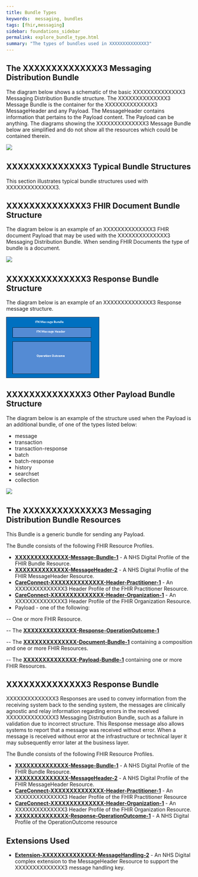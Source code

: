 ```yaml
---
title: Bundle Types
keywords:  messaging, bundles
tags: [fhir,messaging]
sidebar: foundations_sidebar
permalink: explore_bundle_type.html
summary: "The types of bundles used in XXXXXXXXXXXXXX3"
---
```




## The XXXXXXXXXXXXXX3 Messaging Distribution Bundle ##

The diagram below shows a schematic of the basic XXXXXXXXXXXXXX3 Messaging Distribution Bundle structure. The XXXXXXXXXXXXXX3 Message Bundle is the container for the XXXXXXXXXXXXXX3 MessageHeader and any Payload. The MessageHeader contains information that pertains to the Payload content. The Payload can be anything.
The diagrams showing the XXXXXXXXXXXXXX3 Message Bundle below are simplified and do not show all the resources which could be contained therein. 

<img src="images/explore/XXXXXXXXXXXXXXBundle.png" style="width:50%;max-width: 50%;">


## XXXXXXXXXXXXXX3 Typical Bundle Structures ##

This section illustrates typical bundle structures used with XXXXXXXXXXXXXX3.

## XXXXXXXXXXXXXX3 FHIR Document Bundle Structure ##

The diagram below is an example of an XXXXXXXXXXXXXX3 FHIR document Payload that may be used with the XXXXXXXXXXXXXX3 Messaging Distribution Bundle. When sending FHIR Documents the type of bundle is a document.

<img src="images/explore/XXXXXXXXXXXXXXDocExample.png" style="width:50%;max-width: 50%;">

## XXXXXXXXXXXXXX3 Response Bundle Structure ##

The diagram below is an example of an XXXXXXXXXXXXXX3 Response message structure.
 
<img src="images/explore/BUSExample.png" style="width:50%;max-width: 50%;">


## XXXXXXXXXXXXXX3 Other Payload Bundle Structure ##

The diagram below is an example of the structure used when the Payload is an additional bundle, of one of the types listed below:

- message
- transaction
- transaction-response
- batch
- batch-response
- history
- searchset
- collection

<img src="images/explore/XXXXXXXXXXXXXXPayBundExample.png" style="width:50%;max-width: 50%;">


## The XXXXXXXXXXXXXX3 Messaging Distribution Bundle Resources ##

This Bundle is a generic bundle for sending any Payload.

The Bundle consists of the following FHIR Resource Profiles.

- **[XXXXXXXXXXXXXX-Message-Bundle-1](https://fhir.nhs.uk/STU3/StructureDefinition/XXXXXXXXXXXXXX-Message-Bundle-1)** - A NHS Digital Profile of the FHIR Bundle Resource.
- **[XXXXXXXXXXXXXX-MessageHeader-2](https://fhir.nhs.uk/STU3/StructureDefinition/XXXXXXXXXXXXXX-MessageHeader-2)** - A NHS Digital Profile of the FHIR MessageHeader Resource.	
- **[CareConnect-XXXXXXXXXXXXXX-Header-Practitioner-1](https://fhir.nhs.uk/STU3/StructureDefinition/CareConnect-XXXXXXXXXXXXXX-Header-Practitioner-1)** - An XXXXXXXXXXXXXX3 Header Profile of the FHIR Practitioner Resource.
- **[CareConnect-XXXXXXXXXXXXXX-Header-Organization-1](https://fhir.nhs.uk/STU3/StructureDefinition/CareConnect-XXXXXXXXXXXXXX-Header-Organization-1)** - An XXXXXXXXXXXXXX3 Header Profile of the FHIR Organization Resource.
- Payload - one of the following:

-- One or more FHIR Resource. 

-- The **[XXXXXXXXXXXXXX-Response-OperationOutcome-1](https://fhir.nhs.uk/STU3/StructureDefinition/XXXXXXXXXXXXXX-Response-OperationOutcome-1)**

-- The **[XXXXXXXXXXXXXX-Document-Bundle-1](https://fhir.nhs.uk/STU3/StructureDefinition/XXXXXXXXXXXXXX-Document-Bundle-1)** containing a composition and one or more FHIR Resources.

-- The **[XXXXXXXXXXXXXX-Payload-Bundle-1](https://fhir.nhs.uk/STU3/StructureDefinition/XXXXXXXXXXXXXX-Payload-Bundle-1)** containing one or more FHIR Resources.


## XXXXXXXXXXXXXX3 Response Bundle ##

XXXXXXXXXXXXXX3 Responses are used to convey information from the receiving system back to the sending system, the messages are clinically agnostic and relay information regarding errors in the received XXXXXXXXXXXXXX3 Messaging Distribution Bundle, such as a failure in validation due to incorrect structure. This Response message also allows systems to report that a message was received without error. When a message is received without error at the infrastructure or technical layer it may subsequently error later at the business layer.

The Bundle consists of the following FHIR Resource Profiles.

- **[XXXXXXXXXXXXXX-Message-Bundle-1](https://fhir.nhs.uk/STU3/StructureDefinition/XXXXXXXXXXXXXX-Message-Bundle-1)** - A NHS Digital Profile of the FHIR Bundle Resource.
- **[XXXXXXXXXXXXXX-MessageHeader-2](https://fhir.nhs.uk/STU3/StructureDefinition/XXXXXXXXXXXXXX-MessageHeader-2)** - A NHS Digital Profile of the FHIR MessageHeader Resource.	
- **[CareConnect-XXXXXXXXXXXXXX-Header-Practitioner-1](https://fhir.nhs.uk/STU3/StructureDefinition/CareConnect-XXXXXXXXXXXXXX-Header-Practitioner-1)** - An XXXXXXXXXXXXXX3 Header Profile of the FHIR Practitioner Resource  
- **[CareConnect-XXXXXXXXXXXXXX-Header-Organization-1](https://fhir.nhs.uk/STU3/StructureDefinition/CareConnect-XXXXXXXXXXXXXX-Header-Organization-1)** - An XXXXXXXXXXXXXX3 Header Profile of the FHIR Organization Resource.
- **[XXXXXXXXXXXXXX-Response-OperationOutcome-1](https://fhir.nhs.uk/STU3/StructureDefinition/XXXXXXXXXXXXXX-Response-OperationOutcome-1)** - A NHS Digital Profile of the OperationOutcome resource

## Extensions Used ##

- **[Extension-XXXXXXXXXXXXXX-MessageHandling-2](https://fhir.nhs.uk/STU3/StructureDefinition/Extension-XXXXXXXXXXXXXX-MessageHandling-2)** - An NHS Digital complex extension to the MessageHeader Resource to support the XXXXXXXXXXXXXX3 message handling key.
















